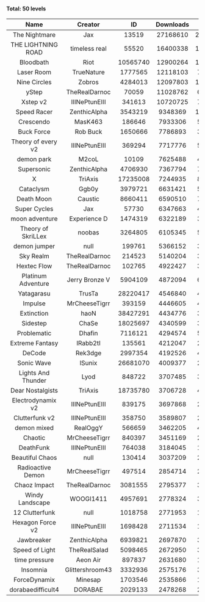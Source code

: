 #### Total: 50 levels

| Name | Creator | ID | Downloads | Likes |
|:---:|:---:|:---:|:---:|:---:|
| The Nightmare | Jax | 13519 | 27168610 | 2497367
| THE LIGHTNING ROAD | timeless real | 55520 | 16400338 | 1483409
| Bloodbath | Riot | 10565740 | 12900264 | 1180589
| Laser Room | TrueNature | 1777565 | 12118103 | 764384
| Nine Circles | Zobros | 4284013 | 12097803 | 1226306
| yStep | TheRealDarnoc | 70059 | 11028762 | 682144
| Xstep v2 | IIINePtunEIII | 341613 | 10720725 | 789924
| Speed Racer | ZenthicAlpha | 3543219 | 9348369 | 1013534
| Crescendo | MasK463 | 186646 | 7933306 | 584668
| Buck Force | Rob Buck | 1650666 | 7786893 | 397782
| Theory of every v2 | IIINePtunEIII | 369294 | 7717776 | 509538
| demon park | M2coL | 10109 | 7625488 | 462892
| Supersonic | ZenthicAlpha | 4706930 | 7367794 | 706843
| X | TriAxis | 17235008 | 7244935 | 806633
| Cataclysm | Ggb0y | 3979721 | 6631421 | 536825
| Death Moon  | Caustic | 8660411 | 6590510 | 749811
| Super Cycles | Jax | 57730 | 6347663 | 434296
| moon adventure | Experience D | 1474319 | 6322189 | 342322
| Theory of SkriLLex | noobas | 3264805 | 6105345 | 512841
| demon jumper | null | 199761 | 5366152 | 377807
| Sky Realm | TheRealDarnoc | 214523 | 5140204 | 354251
| Hextec Flow | TheRealDarnoc | 102765 | 4922427 | 352398
| Platinum Adventure | Jerry Bronze V | 5904109 | 4872094 | 665998
| Yatagarasu  | TrusTa | 28220417 | 4546840 | 425948
| Impulse | MrCheeseTigrr | 393159 | 4446605 | 470206
| Extinction | haoN | 38427291 | 4434776 | 333633
| Sidestep | ChaSe | 18025697 | 4340599 | 383751
| Problematic | Dhafin | 7116121 | 4294574 | 509534
| Extreme Fantasy | IRabb2tI | 135561 | 4212047 | 293407
| DeCode | Rek3dge | 2997354 | 4192526 | 460982
| Sonic Wave | lSunix | 26681070 | 4009377 | 290926
| Lights And Thunder | Lyod | 848722 | 3707485 | 332928
| Dear Nostalgists | TriAxis | 18735780 | 3706728 | 464683
| Electrodynamix v2 | IIINePtunEIII | 839175 | 3697868 | 254004
| Clutterfunk v2 | IIINePtunEIII | 358750 | 3589807 | 274721
| demon mixed | RealOggY | 566659 | 3462205 | 405980
| Chaotic | MrCheeseTigrr | 840397 | 3451169 | 226734
| DeathFunk | IIINePtunEIII | 764038 | 3184045 | 165085
| Beautiful Chaos | null | 130414 | 3037209 | 228808
| Radioactive Demon | MrCheeseTigrr | 497514 | 2854714 | 230887
| Chaoz Impact | TheRealDarnoc | 3081555 | 2795377 | 314549
| Windy Landscape | WOOGI1411 | 4957691 | 2778324 | 336116
| 12 Clutterfunk | null | 1018758 | 2771953 | 189635
| Hexagon Force v2 | IIINePtunEIII | 1698428 | 2711534 | 186690
| Jawbreaker | ZenthicAlpha | 6939821 | 2697870 | 327679
| Speed of Light | TheRealSalad | 5098465 | 2672950 | 335068
| time pressure | Aeon Air | 897837 | 2631680 | 179856
| Insomnia | Glittershroom43 | 3332936 | 2575176 | 344729
| ForceDynamix | Minesap | 1703546 | 2535866 | 174733
| dorabaedifficult4 | DORABAE | 2029133 | 2478268 | 210434
